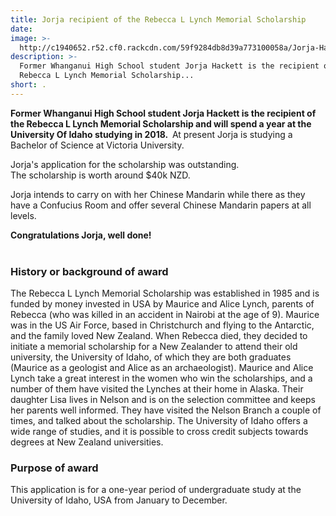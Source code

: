 ```yaml
---
title: Jorja recipient of the Rebecca L Lynch Memorial Scholarship
date: 
image: >-
  http://c1940652.r52.cf0.rackcdn.com/59f9284db8d39a773100058a/Jorja-Hackett-Rebecca-L-Lynch-mem-scholarship.jpg
description: >-
  Former Whanganui High School student Jorja Hackett is the recipient of the
  Rebecca L Lynch Memorial Scholarship...
short: .
---
```


<p><strong>Former Whanganui High School student Jorja Hackett is the&nbsp;recipient of the Rebecca L Lynch Memorial Scholarship and will spend a year at the University Of Idaho studying in 2018.&nbsp;&nbsp;</strong><span>At present Jorja is studying a Bachelor of Science at Victoria University.</span></p>
<p>Jorja's application for the scholarship was outstanding. <br />The scholarship is worth around $40k NZD.</p>
<p>Jorja intends to carry on with her Chinese Mandarin while there as they have a Confucius Room and offer several Chinese Mandarin papers at all levels.&nbsp;</p>
<p><strong>Congratulations Jorja, well done!</strong><br /><br /></p>
<h3>History or background of award</h3>
<p>The Rebecca L Lynch Memorial Scholarship was established in 1985 and is funded by money invested in USA by Maurice and Alice Lynch, parents of Rebecca (who was killed in an accident in Nairobi at the age of 9). Maurice was in the US Air Force, based in Christchurch and flying to the Antarctic, and the family loved New Zealand. When Rebecca died, they decided to initiate a memorial scholarship for a New Zealander to attend their old university, the University of Idaho, of which they are both graduates (Maurice as a geologist and Alice as an archaeologist). Maurice and Alice Lynch take a great interest in the women who win the scholarships, and a number of them have visited the Lynches at their home in Alaska. Their daughter Lisa lives in Nelson and is on the selection committee and keeps her parents well informed. They have visited the Nelson Branch a couple of times, and talked about the scholarship. The University of Idaho offers a wide range of studies, and it is possible to cross credit subjects towards degrees at New Zealand universities.</p>
<h3>Purpose of award</h3>
<p>This application is for a one-year period of undergraduate study at the University of Idaho, USA from January to December.</p>


